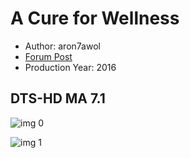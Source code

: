 # A Cure for Wellness

* Author: aron7awol
* [Forum Post](https://www.avsforum.com/threads/bass-eq-for-filtered-movies.2995212/post-57625976)
* Production Year: 2016

## DTS-HD MA 7.1

![img 0](https://i.imgur.com/V4fYpvv.jpg)

![img 1](https://i.imgur.com/iuYVmlJ.jpg)

